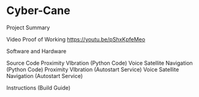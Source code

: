# Cyber-Cane

Project Summary

Video Proof of Working
https://youtu.be/pShxKpfeMeo

Software and Hardware

Source Code
Proximity VIbration (Python Code)
Voice Satellite Navigation (Python Code)
Proximity VIbration (Autostart Service)
Voice Satellite Navigation (Autostart Service)

Instructions (Build Guide)
